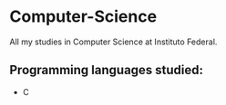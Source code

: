 # Computer-Science
All my studies in Computer Science at Instituto Federal.

## Programming languages studied:
 - C
